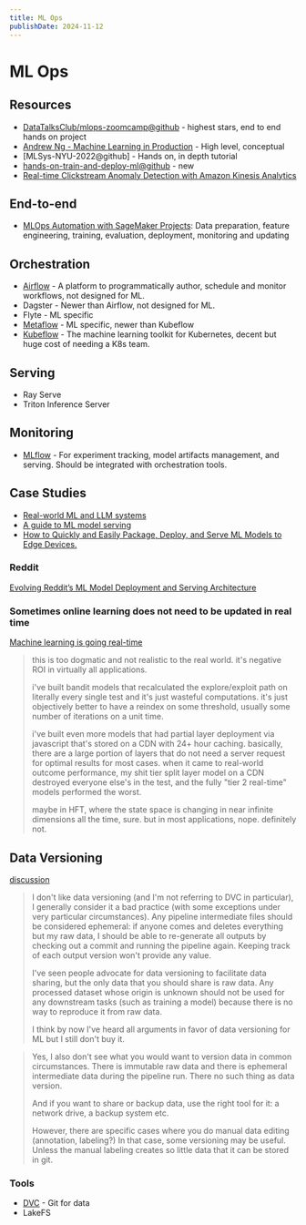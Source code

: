 ```yaml
---
title: ML Ops
publishDate: 2024-11-12
---
```


# ML Ops

## Resources

- [DataTalksClub/mlops-zoomcamp@github](https://github.com/DataTalksClub/mlops-zoomcamp) - highest stars, end to end hands on project
- [Andrew Ng - Machine Learning in Production](https://www.deeplearning.ai/courses/machine-learning-in-production/) - High level, conceptual
- [MLSys-NYU-2022@github] - Hands on, in depth tutorial
- [hands-on-train-and-deploy-ml@github](https://github.com/Paulescu/hands-on-train-and-deploy-ml) - new
- [Real-time Clickstream Anomaly Detection with Amazon Kinesis Analytics](https://aws.amazon.com/tw/blogs/big-data/real-time-clickstream-anomaly-detection-with-amazon-kinesis-analytics/)

## End-to-end

- [MLOps Automation with SageMaker Projects](https://docs.aws.amazon.com/sagemaker/latest/dg/sagemaker-projects.html): Data preparation, feature engineering, training, evaluation, deployment, monitoring and updating

## Orchestration

- [Airflow](https://airflow.apache.org/) - A platform to programmatically author, schedule and monitor workflows, not designed for ML.
- Dagster - Newer than Airflow, not designed for ML.
- Flyte - ML specific
- [Metaflow](https://github.com/Netflix/metaflow) - ML specific, newer than Kubeflow
- [Kubeflow](https://www.kubeflow.org/) - The machine learning toolkit for Kubernetes, decent but huge cost of needing a K8s team.

## Serving

- Ray Serve
- Triton Inference Server

## Monitoring

- [MLflow](https://mlflow.org/) - For experiment tracking, model artifacts management, and serving. Should be integrated with orchestration tools.

## Case Studies

- [Real-world ML and LLM systems](https://www.evidentlyai.com/ml-system-design)
- [A guide to ML model serving](https://ubuntu.com/blog/guide-to-ml-model-serving)
- [How to Quickly and Easily Package, Deploy, and Serve ML Models to Edge Devices.](https://techcommunity.microsoft.com/blog/startupsatmicrosoftblog/how-to-quickly-and-easily-package-deploy-and-serve-ml-models-to-edge-devices-/4036827https://techcommunity.microsoft.com/blog/startupsatmicrosoftblog/how-to-quickly-and-easily-package-deploy-and-serve-ml-models-to-edge-devices-/4036827)

### Reddit

[Evolving Reddit’s ML Model Deployment and Serving Architecture](https://www.reddit.com/r/RedditEng/comments/q14tsw/evolving_reddits_ml_model_deployment_and_serving/)

### Sometimes online learning does not need to be updated in real time

[Machine learning is going real-time](https://huyenchip.com/2020/12/27/real-time-machine-learning.html)

> this is too dogmatic and not realistic to the real world. it's negative ROI in virtually all applications.
>
> i've built bandit models that recalculated the explore/exploit path on literally every single test and it's just wasteful computations. it's just objectively better to have a reindex on some threshold, usually some number of iterations on a unit time.
>
> i've built even more models that had partial layer deployment via javascript that's stored on a CDN with 24+ hour caching. basically, there are a large portion of layers that do not need a server request for optimal results for most cases. when it came to real-world outcome performance, my shit tier split layer model on a CDN destroyed everyone else's in the test, and the fully "tier 2 real-time" models performed the worst.
>
> maybe in HFT, where the state space is changing in near infinite dimensions all the time, sure. but in most applications, nope. definitely not.

## Data Versioning

[discussion](https://www.reddit.com/r/MachineLearning/comments/mrb096/discussion_should_i_be_using_dvc_data_version/)

> I don't like data versioning (and I'm not referring to DVC in particular), I generally consider it a bad practice (with some exceptions under very particular circumstances). Any pipeline intermediate files should be considered ephemeral: if anyone comes and deletes everything but my raw data, I should be able to re-generate all outputs by checking out a commit and running the pipeline again. Keeping track of each output version won't provide any value.
>
> I've seen people advocate for data versioning to facilitate data sharing, but the only data that you should share is raw data. Any processed dataset whose origin is unknown should not be used for any downstream tasks (such as training a model) because there is no way to reproduce it from raw data.
>
> I think by now I've heard all arguments in favor of data versioning for ML but I still don't buy it.

> Yes, I also don't see what you would want to version data in common circumstances. There is immutable raw data and there is ephemeral intermediate data during the pipeline run. There no such thing as data version.
>
> And if you want to share or backup data, use the right tool for it: a network drive, a backup system etc.
>
> However, there are specific cases where you do manual data editing (annotation, labeling?) In that case, some versioning may be useful. Unless the manual labeling creates so little data that it can be stored in git.

### Tools

- [DVC](https://dvc.org/) - Git for data
- LakeFS

